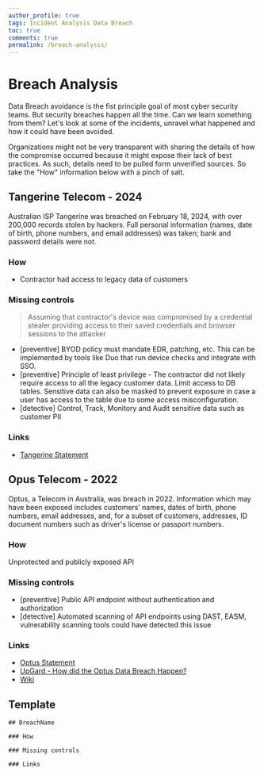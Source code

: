 ```yaml
---
author_profile: true
tags: Incident Analysis Data Breach
toc: true
comments: true
permalink: /breach-analysis/
---
```


# Breach Analysis

Data Breach avoidance is the fist principle goal of most cyber security teams. But security breaches happen all the time. Can we learn something from them? Let's look at some of the incidents, unravel what happened and how it could have been avoided.

Organizations might not be very transparent with sharing the details of how the compromise occurred because it might expose their lack of best practices. As such, details need to be pulled form unverified sources. So take the "How" information below with a pinch of salt.

## Tangerine Telecom - 2024

Australian ISP Tangerine was breached on February 18, 2024, with over 200,000 records stolen by hackers. Full personal information (names, date of birth, phone numbers, and email addresses) was taken; bank and password details were not.

### How
* Contractor had access to legacy data of customers

### Missing controls
> Assuming that contractor's device was compromised by a credential stealer providing access to their saved credentials and browser sessions to the attacker

* [preventive] BYOD policy must mandate EDR, patching, etc. This can be implemented by tools like Duo that run device checks and integrate with SSO.
* [preventive] Principle of least privilege - The contractor did not likely require access to all the legacy customer data. Limit access to DB tables. Sensitive data can also be masked to prevent exposure in case a user has access to the table due to some access misconfiguration.
* [detective] Control, Track, Monitory and Audit sensitive data such as customer PII


### Links
* [Tangerine Statement](https://www.tangerinetelecom.com.au/news/media-statement-tangerine-cyber-incident)





## Opus Telecom - 2022

Optus, a Telecom in Australia, was breach in 2022. Information which may have been exposed includes customers’ names, dates of birth, phone numbers, email addresses, and, for a subset of customers, addresses, ID document numbers such as driver's license or passport numbers. 

### How
Unprotected and publicly exposed API

### Missing controls
* [preventive] Public API endpoint without authentication and authorization
* [detective] Automated scanning of API endpoints using DAST, EASM, vulnerability scanning tools could have detected this issue

### Links

* [Optus Statement](https://www.optus.com.au/about/media-centre/media-releases/2022/09/optus-notifies-customers-of-cyberattack)
* [UpGard - How did the Optus Data Breach Happen?](https://www.upguard.com/blog/how-did-the-optus-data-breach-happen)
* [Wiki](https://en.wikipedia.org/wiki/2022_Optus_data_breach)

## Template

```
## BreachName

### How

### Missing controls

### Links
```